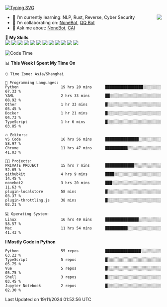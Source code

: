 [![Typing SVG](https://readme-typing-svg.herokuapp.com?size=25&duration=2500&color=8C43EA&vCenter=true&width=200&height=40&lines=Hi+there+%F0%9F%91%8B%F0%9F%8F%BB;I'm+yanyongyu)](https://git.io/typing-svg)

<a href="#">
  <img align="right" src="https://github-readme-stats.vercel.app/api?username=yanyongyu&count_private=true&show_icons=true&bg_color=15,f2f7fd,E0EAFC" />
</a>

- 🌱 I’m currently learning: NLP, Rust, Reverse, Cyber Security
- 👯 I’m collaborating on: [NoneBot](https://github.com/nonebot), [QQ Bot](https://github.com/Mrs4s/go-cqhttp)
- 💬 Ask me about: [NoneBot](https://github.com/nonebot), [CAI](https://github.com/cscs181/CAI)

🌟 **My Skills**  
![](https://img.shields.io/badge/-Python-3e74a2?style=flat-square&logo=Python&logoColor=fff)
![](https://img.shields.io/badge/-TypeScript-3178C6?style=flat-square&logo=TypeScript&logoColor=fff)
![](https://img.shields.io/badge/-Vue-4fc08d?style=flat-square&logo=Vue.js&logoColor=fff)
![](https://img.shields.io/badge/-React-2d98ce?style=flat-square&logo=React&logoColor=fff)
![](https://img.shields.io/badge/-FastAPI-009688?style=flat-square&logo=FastAPI&logoColor=fff)
![](https://img.shields.io/badge/-Linux-000000?style=flat-square&logo=Linux&logoColor=fff)
![](https://img.shields.io/badge/-Docker-2496ED?style=flat-square&logo=Docker&logoColor=fff)
![](https://img.shields.io/badge/-Kubernetes-326CE5?style=flat-square&logo=Kubernetes&logoColor=fff)
![](https://img.shields.io/badge/-GitHub%20Actions-2088FF?style=flat-square&logo=GitHubActions&logoColor=fff)
![](https://img.shields.io/badge/-PostgreSQL-4169E1?style=flat-square&logo=PostgreSQL&logoColor=fff)
![](https://img.shields.io/badge/-Redis-DC382D?style=flat-square&logo=Redis&logoColor=fff)
![](https://img.shields.io/badge/-MongoDB-47A248?style=flat-square&logo=MongoDB&logoColor=fff)

<!--START_SECTION:waka-->
![Code Time](http://img.shields.io/badge/Code%20Time-6%2C901%20hrs%2023%20mins-blue)

📊 **This Week I Spent My Time On** 

```text
🕑︎ Time Zone: Asia/Shanghai

💬 Programming Languages: 
Python                   19 hrs 20 mins      █████████████████░░░░░░░░   67.33 % 
YAML                     2 hrs 33 mins       ██░░░░░░░░░░░░░░░░░░░░░░░   08.92 % 
Other                    1 hr 33 mins        █░░░░░░░░░░░░░░░░░░░░░░░░   05.45 % 
Docker                   1 hr 21 mins        █░░░░░░░░░░░░░░░░░░░░░░░░   04.73 % 
TypeScript               1 hr 6 mins         █░░░░░░░░░░░░░░░░░░░░░░░░   03.85 % 

🔥 Editors: 
VS Code                  16 hrs 56 mins      ███████████████░░░░░░░░░░   58.97 % 
Chrome                   11 hrs 47 mins      ██████████░░░░░░░░░░░░░░░   41.03 % 

🐱‍💻 Projects: 
PRIVATE PROJECT          15 hrs 7 mins       █████████████░░░░░░░░░░░░   52.65 % 
githubkit                4 hrs 9 mins        ████░░░░░░░░░░░░░░░░░░░░░   14.45 % 
nonebot2                 3 hrs 20 mins       ███░░░░░░░░░░░░░░░░░░░░░░   11.63 % 
plugin-localstore        58 mins             █░░░░░░░░░░░░░░░░░░░░░░░░   03.37 % 
plugin-throttling.js     38 mins             █░░░░░░░░░░░░░░░░░░░░░░░░   02.21 % 

💻 Operating System: 
Linux                    16 hrs 49 mins      ███████████████░░░░░░░░░░   58.57 % 
Mac                      11 hrs 54 mins      ██████████░░░░░░░░░░░░░░░   41.43 % 
```

**I Mostly Code in Python** 

```text
Python                   55 repos            ████████████████░░░░░░░░░   63.22 % 
TypeScript               5 repos             █░░░░░░░░░░░░░░░░░░░░░░░░   05.75 % 
Vue                      5 repos             █░░░░░░░░░░░░░░░░░░░░░░░░   05.75 % 
Shell                    3 repos             █░░░░░░░░░░░░░░░░░░░░░░░░   03.45 % 
Jupyter Notebook         2 repos             █░░░░░░░░░░░░░░░░░░░░░░░░   02.30 % 
```




 Last Updated on 19/11/2024 01:52:56 UTC
<!--END_SECTION:waka-->
